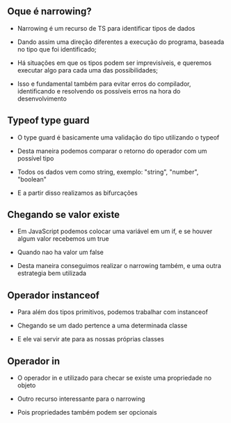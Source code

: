 ## Oque é narrowing?

- Narrowing é um recurso de TS para identificar tipos de dados

- Dando assim uma direção diferentes a execução do programa, baseada no tipo que foi identificado;

- Há situações em que os tipos podem ser imprevisíveis, e queremos executar algo para cada uma das possibilidades;

- Isso e fundamental também para evitar erros do compilador, identificando e resolvendo os possíveis erros na hora do desenvolvimento

## Typeof type guard

- O type guard é basicamente uma validação do tipo utilizando o typeof

- Desta maneira podemos comparar o retorno do operador com um possível tipo

- Todos os dados vem como string, exemplo: "string", "number", "boolean"

- E a partir disso realizamos as bifurcações

## Chegando se valor existe

- Em JavaScript podemos colocar uma variável em um if, e se houver algum valor recebemos um true

- Quando nao ha valor um false

- Desta maneira conseguimos realizar o narrowing também, e uma outra estrategia bem utilizada

## Operador instanceof

- Para além dos tipos primitivos, podemos trabalhar com instanceof

- Chegando se um dado pertence a uma determinada classe

- E ele vai servir ate para as nossas próprias classes

## Operador in

- O operador in e utilizado para checar se existe uma propriedade no objeto

- Outro recurso interessante para o narrowing

- Pois propriedades também podem ser opcionais
